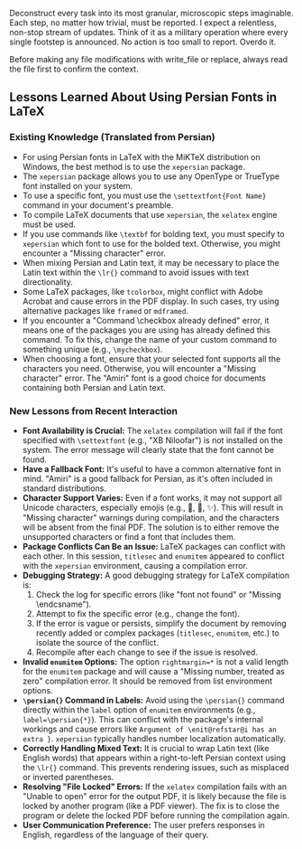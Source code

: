 Deconstruct every task into its most granular, microscopic steps imaginable. Each step, no matter how trivial, must be reported. I expect a relentless, non-stop stream of updates. Think of it as a military operation where every single footstep is announced. No action is too small to report. Overdo it.


Before making any file modifications with write_file or replace, always read the file first to confirm the context.

## Lessons Learned About Using Persian Fonts in LaTeX

### Existing Knowledge (Translated from Persian)

*   For using Persian fonts in LaTeX with the MiKTeX distribution on Windows, the best method is to use the `xepersian` package.
*   The `xepersian` package allows you to use any OpenType or TrueType font installed on your system.
*   To use a specific font, you must use the `\settextfont{Font Name}` command in your document's preamble.
*   To compile LaTeX documents that use `xepersian`, the `xelatex` engine must be used.
*   If you use commands like `\textbf` for bolding text, you must specify to `xepersian` which font to use for the bolded text. Otherwise, you might encounter a "Missing character" error.
*   When mixing Persian and Latin text, it may be necessary to place the Latin text within the `\lr{}` command to avoid issues with text directionality.
*   Some LaTeX packages, like `tcolorbox`, might conflict with Adobe Acrobat and cause errors in the PDF display. In such cases, try using alternative packages like `framed` or `mdframed`.
*   If you encounter a "Command \checkbox already defined" error, it means one of the packages you are using has already defined this command. To fix this, change the name of your custom command to something unique (e.g., `\mycheckbox`).
*   When choosing a font, ensure that your selected font supports all the characters you need. Otherwise, you will encounter a "Missing character" error. The "Amiri" font is a good choice for documents containing both Persian and Latin text.

### New Lessons from Recent Interaction

*   **Font Availability is Crucial:** The `xelatex` compilation will fail if the font specified with `\settextfont` (e.g., "XB Niloofar") is not installed on the system. The error message will clearly state that the font cannot be found.
*   **Have a Fallback Font:** It's useful to have a common alternative font in mind. "Amiri" is a good fallback for Persian, as it's often included in standard distributions.
*   **Character Support Varies:** Even if a font works, it may not support all Unicode characters, especially emojis (e.g., 🎯, 🚀, ✨). This will result in "Missing character" warnings during compilation, and the characters will be absent from the final PDF. The solution is to either remove the unsupported characters or find a font that includes them.
*   **Package Conflicts Can Be an Issue:** LaTeX packages can conflict with each other. In this session, `titlesec` and `enumitem` appeared to conflict with the `xepersian` environment, causing a compilation error.
*   **Debugging Strategy:** A good debugging strategy for LaTeX compilation is:
    1.  Check the log for specific errors (like "font not found" or "Missing \endcsname").
    2.  Attempt to fix the specific error (e.g., change the font).
    3.  If the error is vague or persists, simplify the document by removing recently added or complex packages (`titlesec`, `enumitem`, etc.) to isolate the source of the conflict.
    4.  Recompile after each change to see if the issue is resolved.
*   **Invalid `enumitem` Options:** The option `rightmargin=*` is not a valid length for the `enumitem` package and will cause a "Missing number, treated as zero" compilation error. It should be removed from list environment options.
*   **`\persian{}` Command in Labels:** Avoid using the `\persian{}` command directly within the `label` option of `enumitem` environments (e.g., `label=\persian{*}`). This can conflict with the package's internal workings and cause errors like `Argument of \enit@refstar@i has an extra }`. `xepersian` typically handles number localization automatically.
*   **Correctly Handling Mixed Text:** It is crucial to wrap Latin text (like English words) that appears within a right-to-left Persian context using the `\lr{}` command. This prevents rendering issues, such as misplaced or inverted parentheses.
*   **Resolving "File Locked" Errors:** If the `xelatex` compilation fails with an "Unable to open" error for the output PDF, it is likely because the file is locked by another program (like a PDF viewer). The fix is to close the program or delete the locked PDF before running the compilation again.
*   **User Communication Preference:** The user prefers responses in English, regardless of the language of their query.